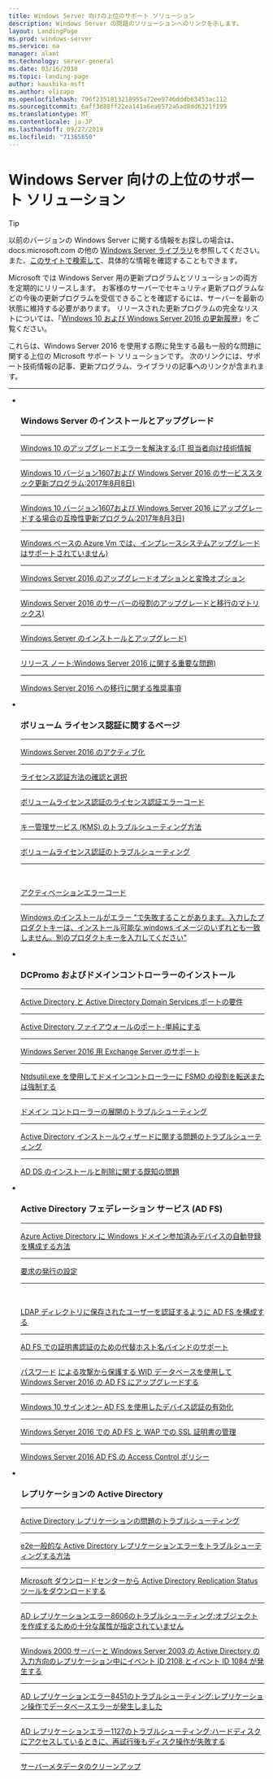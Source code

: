 ```yaml
---
title: Windows Server 向けの上位のサポート ソリューション
description: Windows Server の問題のソリューションへのリンクを示します。
layout: LandingPage
ms.prod: windows-server
ms.service: na
manager: alant
ms.technology: server-general
ms.date: 03/16/2018
ms.topic: landing-page
author: kaushika-msft
ms.author: elizapo
ms.openlocfilehash: 796f2351813218955a72ee9746dddb63453ac112
ms.sourcegitcommit: 6aff3d88ff22ea141a6ea6572a5ad8dd6321f199
ms.translationtype: MT
ms.contentlocale: ja-JP
ms.lasthandoff: 09/27/2019
ms.locfileid: "71365650"
---
```

# <a name="top-support-solutions-for-windows-server"></a>Windows Server 向けの上位のサポート ソリューション

>[!TIP]
> 以前のバージョンの Windows Server に関する情報をお探しの場合は、 docs.microsoft.com の他の [Windows Server ライブラリ](/previous-versions/windows/)を参照してください。 また、[このサイトで検索して](https://docs.microsoft.com/search/index?search=Windows+Server&dataSource=previousVersions)、具体的な情報を確認することもできます。

Microsoft では Windows Server 用の更新プログラムとソリューションの両方を定期的にリリースします。 お客様のサーバーでセキュリティ更新プログラムなどの今後の更新プログラムを受信できることを確認するには、サーバーを最新の状態に維持する必要があります。 リリースされた更新プログラムの完全なリストについては、「[Windows 10 および Windows Server 2016 の更新履歴](https://support.microsoft.com/en-us/help/4000825/windows-10-windows-server-2016-update-history)」をご覧ください。

これらは、Windows Server 2016 を使用する際に発生する最も一般的な問題に関する上位の Microsoft サポート ソリューションです。 次のリンクには、サポート技術情報の記事、更新プログラム、ライブラリの記事へのリンクが含まれます。

<HR />

<ul class="cardsF panelContent">
<li>
        <div class="cardSize">
            <div class="cardPadding">
                <div class="card">
                    <div class="cardImageOuter">
                        <div class="cardImage">
                            <img src="../media/i-troubleshoot.svg" alt="" />
                        </div>
                    </div>
                    <div class="cardText">
                        <h3>Windows Server のインストールとアップグレード</h3>
<hr> 
                        <a href="\windows\deployment\upgrade\resolve-windows-10-upgrade-errors">Windows 10 のアップグレードエラーを解決する:IT 担当者向け技術情報</a>
<hr> 
                        <p><a href="https://support.microsoft.com/en-US/help/4035631">Windows 10 バージョン1607および Windows Server 2016 のサービススタック更新プログラム:2017年8月8日)</a></p>
<hr> 
                        <p><a href="https://support.microsoft.com/en-US/help/4033524">Windows 10 バージョン1607および Windows Server 2016 にアップグレードする場合の互換性更新プログラム:2017年8月3日)</a></p>
<hr>
                        <p><a href="https://support.microsoft.com/en-US/help/4014997">Windows ベースの Azure Vm では、インプレースシステムアップグレードはサポートされていません)</a></p>
<hr>
                        <p><a href="..\get-started\supported-upgrade-paths.md">Windows Server 2016 のアップグレードオプションと変換オプション</a></p>
<hr>
                       <p><a href="..\get-started\server-role-upgradeability-table.md">Windows Server 2016 のサーバーの役割のアップグレードと移行のマトリックス)</a></p>
<hr>
                       <p><a href="..\get-started\installation-and-upgrade.md">Windows Server のインストールとアップグレード)</a></p>
<hr>
                       <p><a href="..\get-started\windows-server-2016-ga-release-notes.md">リリース ノート:Windows Server 2016 に関する重要な問題)</a></p>
<hr>
                       <p><a href="..\get-started\recommendations-moving-to-server2016.md">Windows Server 2016 への移行に関する推奨事項</a></p>
                    </div>
                </div>
            </div>
        </div>
    </li>
<li>
 <div class="cardSize">
            <div class="cardPadding">
                <div class="card">
                    <div class="cardImageOuter">
                        <div class="cardImage">
                            <img src="../media/i-troubleshoot.svg" alt="" />
                        </div>
                    </div>
                    <div class="cardText">
                        <h3>ボリューム ライセンス認証に関するページ</h3>
<hr> 
                        <a href="../get-started/server-2016-activation.md">Windows Server 2016 のアクティブ化</a>
<hr>
                        <p><a href="https://technet.microsoft.com/library/jj134256(ws.11).aspx">ライセンス認証方法の確認と選択</a></p>
<hr>
                        <p><a href="https://technet.microsoft.com/library/dn502528.aspx">ボリュームライセンス認証のライセンス認証エラーコード</a></p>
<hr>
                        <p><a href="https://technet.microsoft.com/library/ee939272.aspx">キー管理サービス (KMS) のトラブルシューティング方法</a></p>
<hr>
                        <p><a href="https://technet.microsoft.com/library/ff793439.aspx">ボリュームライセンス認証のトラブルシューティング</a></p>
<hr><br/>                        <p><a href="https://technet.microsoft.com/library/ff793399.aspx">アクティベーションエラーコード</a></p>
<hr>
                        <p><a href="https://support.microsoft.com/help/2796988/windows-8-or-windows-server-2012-installation-may-fail-with-error-mess">Windows のインストールがエラー &quot;で失敗することがあります。入力したプロダクトキーは、インストール可能な windows イメージのいずれとも一致しません。別のプロダクトキーを入力してください&quot;</a></p>
                    </div>
                </div>
            </div>
        </div>
    </li>
<li>
 <div class="cardSize">
            <div class="cardPadding">
                <div class="card">
                    <div class="cardImageOuter">
                        <div class="cardImage">
                            <img src="../media/i-troubleshoot.svg" alt="" />
                        </div>
                    </div>
                    <div class="cardText">
                        <h3>DCPromo およびドメインコントローラーのインストール</h3>
<hr> 
                        <a href="https://technet.microsoft.com/library/dd772723(v=ws.10).aspx">Active Directory と Active Directory Domain Services ポートの要件</a>
<hr>
                        <p> <a href="http://blogs.msmvps.com/acefekay/2011/11/01/active-directory-firewall-ports-let-s-try-to-make-this-simple/">Active Directory ファイアウォールのポート-単純にする</a></p>
<hr>
                        <p><a href="https://technet.microsoft.com/library/ff728623(v=exchg.150).aspx">Windows Server 2016 用 Exchange Server のサポート</a></p>
<hr>
                        <p><a href="https://support.microsoft.com/kb/255504">Ntdsutil.exe を使用してドメインコントローラーに FSMO の役割を転送または強制する</a></p>
<hr>
                        <p><a href="../identity/ad-ds/deploy/troubleshooting-domain-controller-deployment.md">ドメイン コントローラーの展開のトラブルシューティング</a></p>
<hr>
                        <p><a href="https://msdn.microsoft.com/library/bb727058.aspx">Active Directory インストールウィザードに関する問題のトラブルシューティング</a></p>
<hr>
                        <p><a href="https://technet.microsoft.com/library/cc754463(v=ws.10).aspx">AD DS のインストールと削除に関する既知の問題</a></p>
                      </div>
                 </div>
            </div>
        </div>
    </li>
<li>
 <div class="cardSize">
            <div class="cardPadding">
                <div class="card">
                    <div class="cardImageOuter">
                        <div class="cardImage">
                            <img src="../media/i-troubleshoot.svg" alt="" />
                        </div>
                    </div>
                    <div class="cardText">
                        <h3>Active Directory フェデレーション サービス (AD FS)</h3>
<hr> 
                        <a href="/azure/active-directory/active-directory-conditional-access-automatic-device-registration-setup">Azure Active Directory に Windows ドメイン参加済みデバイスの自動登録を構成する方法</a>
<hr>
                        <p><a href="/azure/active-directory/device-management-hybrid-azuread-joined-devices-setup#step-2-setup-issuance-of-claims">要求の発行の設定</a></p>
<hr><br/>                        <p><a href="../identity/ad-fs/operations/configure-ad-fs-to-authenticate-users-stored-in-ldap-directories.md">LDAP ディレクトリに保存されたユーザーを認証するように AD FS を構成する</a></p>
<hr>
                        <p><a href="../identity/ad-fs/operations/ad-fs-support-for-alternate-hostname-binding-for-certificate-authentication.md">AD FS での証明書認証のための代替ホスト名バインドのサポート</a></p>
<hr>
                        <p><a href="https://blogs.technet.microsoft.com/tspring/2017/01/20/federated-to-microsoft-cloud-and-account-lockouts/">パスワード</a>
                        <a href="../identity/ad-fs/deployment/upgrading-to-ad-fs-in-windows-server-2016.md">による攻撃から保護する WID データベースを使用して Windows Server 2016 の AD FS にアップグレードする</a></p>
<hr>
                        <p><a href="../identity/ad-fs/operations/configure-device-based-conditional-access-on-premises.md">Windows 10 サインオン– AD FS を使用したデバイス認証の有効化</a></p>
<hr>
                        <p><a href="../identity/ad-fs/operations/manage-ssl-certificates-ad-fs-wap-2016.md">Windows Server 2016 での AD FS と WAP での SSL 証明書の管理</a></p>
<hr>
                        <p><a href="../identity/ad-fs/operations/access-control-policies-in-ad-fs.md">Windows Server 2016 AD FS の Access Control ポリシー</a></p>
                      </div>
                 </div>
            </div>
        </div>
    </li>
<li>
 <div class="cardSize">
            <div class="cardPadding">
                <div class="card">
                    <div class="cardImageOuter">
                        <div class="cardImage">
                            <img src="../media/i-troubleshoot.svg" alt="" />
                        </div>
                    </div>
                    <div class="cardText">
                        <h3>レプリケーションの Active Directory</h3>
<hr> 
                         <a href="../identity/ad-ds/manage/troubleshoot/troubleshooting-active-directory-replication-problems.md">Active Directory レプリケーションの問題のトラブルシューティング</a>
<hr>
                         <a href="https://www.microsoft.com/en-in/download/details.aspx?id=30005">e2e一般的な Active Directory レプリケーションエラーをトラブルシューティングする方法</a>
<hr>
                         <a href="https://support.microsoft.com/kb/3108513">Microsoft ダウンロードセンターから Active Directory Replication Status ツールをダウンロードする</a>
<hr>
                         <a href="https://support.microsoft.com/kb/2028495">AD レプリケーションエラー8606のトラブルシューティング:オブジェクトを作成するための十分な属性が指定されていません</a></p>
<hr>
                         <a href="https://support.microsoft.com/kb/837932">Windows 2000 サーバーと Windows Server 2003 の Active Directory の入力方向のレプリケーション中にイベント ID 2108 とイベント ID 1084 が発生する</a>
<hr>
                         <a href="https://support.microsoft.com/kb/2645996">AD レプリケーションエラー8451のトラブルシューティング:レプリケーション操作でデータベースエラーが発生しました</a>
<hr>
                         <a href="https://support.microsoft.com/kb/2025726">AD レプリケーションエラー1127のトラブルシューティング:ハードディスクにアクセスしているときに、再試行後もディスク操作が失敗する</a>
<hr>
                         <a href="https://technet.microsoft.com/library/cc816907.aspx">サーバーメタデータのクリーンアップ</a>
                    </div>
                </div>
            </div>
        </div>
    </li>
</ul>